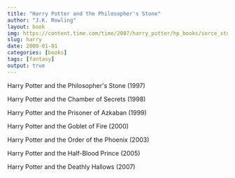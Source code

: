 ```yaml
---
title: "Harry Potter and the Philosopher's Stone"
author: "J.K. Rowling"
layout: book
img: https://content.time.com/time/2007/harry_potter/hp_books/sorce_stone.jpg
slug: harry
date: 2000-01-01
categories: [books]
tags: [fantasy]
output: true
---
```


Harry Potter and the Philosopher's Stone (1997)

Harry Potter and the Chamber of Secrets (1998)

Harry Potter and the Prisoner of Azkaban (1999)

Harry Potter and the Goblet of Fire (2000)

Harry Potter and the Order of the Phoenix (2003)

Harry Potter and the Half-Blood Prince (2005)

Harry Potter and the Deathly Hallows (2007)